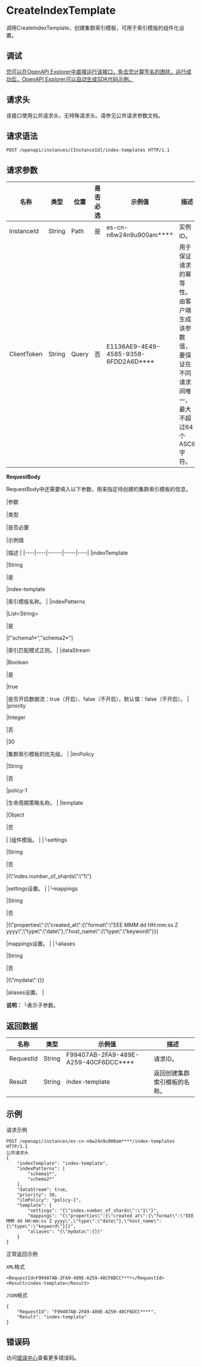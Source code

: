 # CreateIndexTemplate

调用CreateIndexTemplate，创建集群索引模板，可用于索引模版的组件化设置。

## 调试

[您可以在OpenAPI Explorer中直接运行该接口，免去您计算签名的困扰。运行成功后，OpenAPI Explorer可以自动生成SDK代码示例。](https://api.aliyun.com/#product=elasticsearch&api=CreateIndexTemplate&type=ROA&version=2017-06-13)

## 请求头

该接口使用公共请求头，无特殊请求头。请参见公共请求参数文档。

## 请求语法

```
POST /openapi/instances/[InstanceId]/index-templates HTTP/1.1
```

## 请求参数

|名称|类型|位置|是否必选|示例值|描述|
|--|--|--|----|---|--|
|InstanceId|String|Path|是|es-cn-n6w24n9u900am\*\*\*\*|实例ID。 |
|ClientToken|String|Query|否|E1136AE9-4E49-4585-9358-6FDD2A6D\*\*\*\*|用于保证请求的幂等性。由客户端生成该参数值，要保证在不同请求间唯一，最大不超过64个ASCII字符。 |

**RequestBody**

RequestBody中还需要填入以下参数，用来指定待创建的集群索引模板的信息。

|参数

|类型

|是否必要

|示例值

|描述 |
|----|----|------|-----|----|
|indexTemplate

|String

|是

|index-template

|索引模版名称。 |
|indexPatterns

|List<String\>

|是

|\["schema1\*","schema2\*"\]

|索引匹配模式正则。 |
|dataStream

|Boolean

|是

|true

|是否开启数据流：true（开启）、false（不开启）。默认值：false（不开启）。 |
|priority

|Integer

|否

|30

|集群索引模板的优先级。 |
|ilmPolicy

|String

|否

|policy-1

|生命周期策略名称。 |
|template

|Object

|否

| |组件模版。 |
|└settings

|String

|否

|\{\\"index.number\_of\_shards\\":\\"1\\"\}

|settings设置。 |
|└mappings

|String

|否

|\{\\"properties\\":\{\\"created\_at\\":\{\\"format\\":\\"EEE MMM dd HH:mm:ss Z yyyy\\",\\"type\\":\\"date\\"\},\\"host\_name\\":\{\\"type\\":\\"keyword\\"\}\}\}

|mappings设置。 |
|└aliases

|String

|否

|\{\\"mydata\\":\{\}\}

|aliases设置。 |

**说明：** └表示子参数。

## 返回数据

|名称|类型|示例值|描述|
|--|--|---|--|
|RequestId|String|F99407AB-2FA9-489E-A259-40CF6DCC\*\*\*\*|请求ID。 |
|Result|String|index-template|返回创建集群索引模板的名称。 |

## 示例

请求示例

```
POST /openapi/instances/es-cn-n6w24n9u900am****/index-templates HTTP/1.1
公共请求头
{
    "indexTemplate": "index-template", 
    "indexPatterns": [
        "schema1*", 
        "schema2*"
    ], 
    "dataStream": true, 
    "priority": 30, 
    "ilmPolicy": "policy-1", 
    "template": {
        "settings": "{\"index.number_of_shards\":\"1\"}", 
        "mappings": "{\"properties\":{\"created_at\":{\"format\":\"EEE MMM dd HH:mm:ss Z yyyy\",\"type\":\"date\"},\"host_name\":{\"type\":\"keyword\"}}}", 
        "aliases": "{\"mydata\":{}}"
    }
}
```

正常返回示例

`XML`格式

```
<RequestId>F99407AB-2FA9-489E-A259-40CF6DCC****</RequestId>
<Result>index-template</Result>
```

`JSON`格式

```
{
    "RequestId": "F99407AB-2FA9-489E-A259-40CF6DCC****",
    "Result": "index-template"
}
```

## 错误码

访问[错误中心](https://error-center.aliyun.com/status/product/elasticsearch)查看更多错误码。

